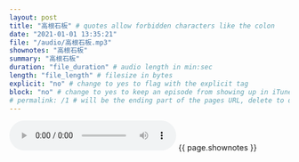 ```yaml
---
layout: post
title: "高根石板" # quotes allow forbidden characters like the colon
date: "2021-01-01 13:35:21"
file: "/audio/高根石板.mp3"
shownotes: "高根石板"
summary: "高根石板"
duration: "file_duration" # audio length in min:sec
length: "file_length" # filesize in bytes
explicit: "no" # change to yes to flag with the explicit tag
block: "no" # change to yes to keep an episode from showing up in iTunes
# permalink: /1 # will be the ending part of the pages URL, delete to default to the title
---
```


<audio controls>
<source src="{{site.url}}{{site.baseurl}}{{ page.file }}" type="audio/x-mp3">
Your browser does not support the audio element.
</audio>
{{ page.shownotes }}
